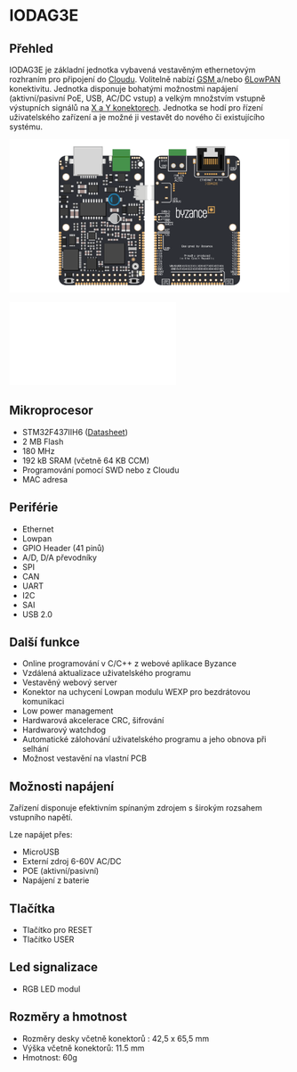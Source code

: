 # IODAG3E

## Přehled

IODAG3E je základní jednotka vybavená vestavěným ethernetovým rozhraním pro připojení do [Cloudu](../../../../cloud/cloud.md). Volitelně nabízí [GSM ](../../../konektivita/gsm.md)a/nebo [6LowPAN](https://docu.byzance.cz/~/edit/primary/hardware-a-programovani/konektivita/6lowpan)​ konektivitu. Jednotka disponuje bohatými možnostmi napájení \(aktivní/pasivní PoE, USB, AC/DC vstup\) a velkým množstvím vstupně výstupních signálů na [X a Y konektorech](../../rozsirujici-moduly/#x-konektor-a-y-konektor). Jednotka se hodí pro řízení uživatelského zařízení a je možné ji vestavět do nového či existujícího systému.

![ioda\_board](../../../../.gitbook/assets/iodag3e.png)

![pokusne pdf](../../../../.gitbook/assets/2187003581.pdf)

## Mikroprocesor

* STM32F437IIH6 \([Datasheet](http://www.st.com/content/ccc/resource/technical/document/datasheet/fd/8c/0a/19/13/8f/41/99/DM00077036.pdf/files/DM00077036.pdf/jcr:content/translations/en.DM00077036.pdf)\)
* 2 MB Flash
* 180 MHz
* 192 kB SRAM \(včetně 64 KB CCM\)
* Programování pomocí SWD nebo z Cloudu
* MAC adresa

## Periférie

* Ethernet
* Lowpan
* GPIO Header \(41 pinů\) 
* A/D, D/A převodníky
* SPI 
* CAN
* UART
* I2C
* SAI
* USB 2.0

## Další funkce

* Online programování v C/C++ z webové aplikace Byzance
* Vzdálená aktualizace uživatelského programu
* Vestavěný webový server
* Konektor na uchycení Lowpan modulu WEXP pro bezdrátovou komunikaci
* Low power management
* Hardwarová akcelerace CRC, šifrování
* Hardwarový watchdog
* Automatické zálohování uživatelského programu a jeho obnova při selhání
* Možnost vestavění na vlastní PCB

## Možnosti napájení

Zařízení disponuje efektivním spínaným zdrojem s širokým rozsahem vstupního napětí.

Lze napájet přes:

* MicroUSB 
* Externí zdroj 6-60V AC/DC
* POE \(aktivní/pasivní\)
* Napájení z baterie

## Tlačítka

* Tlačítko pro RESET
* Tlačítko USER

## Led signalizace

* RGB LED modul

## Rozměry a hmotnost

* Rozměry desky včetně konektorů : 42,5 x 65,5 mm
* Výška včetně konektorů: 11.5 mm
* Hmotnost: 60g

